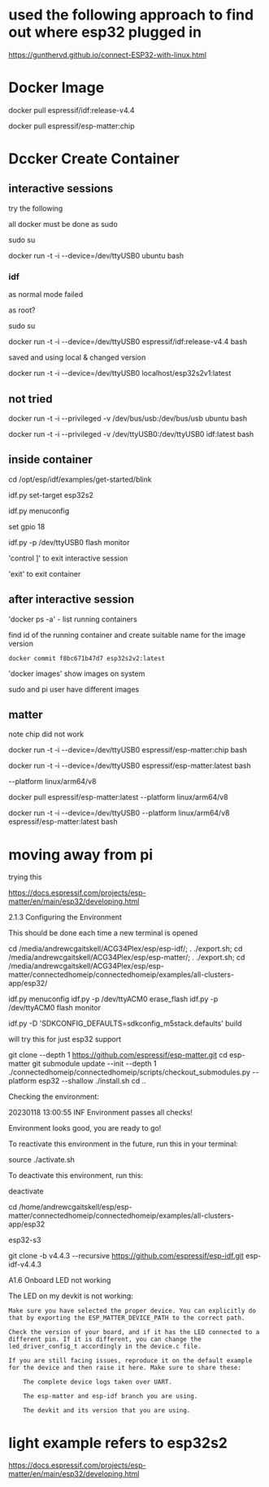 
# used the following approach to find out where esp32 plugged in

https://gunthervd.github.io/connect-ESP32-with-linux.html


# Docker Image


docker pull espressif/idf:release-v4.4

docker pull espressif/esp-matter:chip

# Dccker Create Container

## interactive sessions

try the following

all docker must be done as sudo

sudo su

docker run -t -i --device=/dev/ttyUSB0 ubuntu bash

### idf

as normal mode failed

as root?

sudo su

docker run -t -i --device=/dev/ttyUSB0 espressif/idf:release-v4.4 bash

saved and using local & changed version

docker run -t -i --device=/dev/ttyUSB0 localhost/esp32s2v1:latest

## not tried

docker run -t -i --privileged -v /dev/bus/usb:/dev/bus/usb ubuntu bash

docker run -t -i --privileged -v /dev/ttyUSB0:/dev/ttyUSB0 idf:latest bash

## inside container

cd /opt/esp/idf/examples/get-started/blink

idf.py set-target esp32s2

idf.py menuconfig

set gpio 18

idf.py -p /dev/ttyUSB0 flash monitor

'control ]' to exit interactive session

'exit' to exit container

## after interactive session

'docker ps -a' - list running containers

find id of the running container and create suitable name for the image version

    docker commit f8bc671b47d7 esp32s2v2:latest

'docker images' show images on system

sudo and pi user have different images

## matter

note chip did not work

docker run -t -i --device=/dev/ttyUSB0 espressif/esp-matter:chip bash


docker run -t -i --device=/dev/ttyUSB0 espressif/esp-matter:latest bash

--platform linux/arm64/v8

docker pull espressif/esp-matter:latest --platform linux/arm64/v8

docker run -t -i --device=/dev/ttyUSB0 --platform linux/arm64/v8 espressif/esp-matter:latest bash


# moving away from pi




trying this

https://docs.espressif.com/projects/esp-matter/en/main/esp32/developing.html

2.1.3 Configuring the Environment

This should be done each time a new terminal is opened

cd /media/andrewcgaitskell/ACG34Plex/esp/esp-idf/; . ./export.sh;
cd /media/andrewcgaitskell/ACG34Plex/esp/esp-matter/; . ./export.sh;
cd /media/andrewcgaitskell/ACG34Plex/esp/esp-matter/connectedhomeip/connectedhomeip/examples/all-clusters-app/esp32/

idf.py menuconfig
idf.py -p /dev/ttyACM0 erase_flash
idf.py -p /dev/ttyACM0 flash monitor

idf.py -D 'SDKCONFIG_DEFAULTS=sdkconfig_m5stack.defaults' build



will try this for just esp32 support

git clone --depth 1 https://github.com/espressif/esp-matter.git
cd esp-matter
git submodule update --init --depth 1
./connectedhomeip/connectedhomeip/scripts/checkout_submodules.py --platform esp32 --shallow
./install.sh
cd ..

Checking the environment:

20230118 13:00:55 INF Environment passes all checks!

Environment looks good, you are ready to go!

To reactivate this environment in the future, run this in your 
terminal:

  source ./activate.sh

To deactivate this environment, run this:

  deactivate



cd /home/andrewcgaitskell/esp/esp-matter/connectedhomeip/connectedhomeip/examples/all-clusters-app/esp32

esp32-s3

git clone -b v4.4.3 --recursive https://github.com/espressif/esp-idf.git esp-idf-v4.4.3



A1.6 Onboard LED not working

The LED on my devkit is not working:

    Make sure you have selected the proper device. You can explicitly do that by exporting the ESP_MATTER_DEVICE_PATH to the correct path.

    Check the version of your board, and if it has the LED connected to a different pin. If it is different, you can change the led_driver_config_t accordingly in the device.c file.

    If you are still facing issues, reproduce it on the default example for the device and then raise it here. Make sure to share these:

        The complete device logs taken over UART.

        The esp-matter and esp-idf branch you are using.

        The devkit and its version that you are using.

# light example refers to esp32s2

https://docs.espressif.com/projects/esp-matter/en/main/esp32/developing.html



